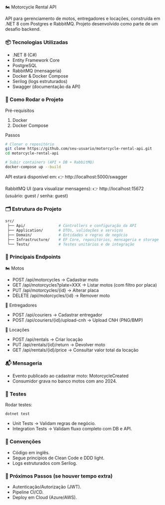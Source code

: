 🏍️ Motorcycle Rental API

API para gerenciamento de motos, entregadores e locações, construída em .NET 8 com Postgres e RabbitMQ.
Projeto desenvolvido como parte de um desafio backend.

### 📦 Tecnologias Utilizadas

- .NET 8 (C#)
- Entity Framework Core
- PostgreSQL
- RabbitMQ (mensageria)
- Docker & Docker Compose
- Serilog (logs estruturados)
- Swagger (documentação da API)

### 🚀 Como Rodar o Projeto
Pré-requisitos
1. Docker
2. Docker Compose

Passos
```bash
# Clonar o repositório
git clone https://github.com/seu-usuario/motorcycle-rental-api.git
cd motorcycle-rental-api

# Subir containers (API + DB + RabbitMQ)
docker-compose up --build
```

API estará disponível em:
👉 http://localhost:5000/swagger

RabbitMQ UI (para visualizar mensagens):
👉 http://localhost:15672 (usuário: guest / senha: guest)

### 🗂️ Estrutura do Projeto
```bash
src/
 ├── Api/               # Controllers e configuração da API
 ├── Application/       # DTOs, validações e serviços
 ├── Domain/            # Entidades e regras de negócio
 ├── Infrastructure/    # EF Core, repositórios, mensageria e storage
 └── Tests/             # Testes unitários e de integração
```
### 🔑 Principais Endpoints
🏍️ Motos

- POST /api/motorcycles → Cadastrar moto
- GET /api/motorcycles?plate=XXX → Listar motos (com filtro por placa)
- PUT /api/motorcycles/{id} → Alterar placa
- DELETE /api/motorcycles/{id} → Remover moto

👤 Entregadores

- POST /api/couriers → Cadastrar entregador
- POST /api/couriers/{id}/upload-cnh → Upload CNH (PNG/BMP)

📄 Locações

- POST /api/rentals → Criar locação
- PUT /api/rentals/{id}/return → Devolver moto
- GET /api/rentals/{id}/price → Consultar valor total da locação

### 📬 Mensageria

- Evento publicado ao cadastrar moto: MotorcycleCreated
- Consumidor grava no banco motos com ano 2024.

### 🧪 Testes

Rodar testes:
```bash
dotnet test
```

- Unit Tests → Validam regras de negócio.
- Integration Tests → Validam fluxo completo com DB e API.

### 📖 Convenções

- Código em inglês.
- Segue princípios de Clean Code e DDD light.
- Logs estruturados com Serilog.

### 📌 Próximos Passos (se houver tempo extra)

- Autenticação/Autorização (JWT).
- Pipeline CI/CD.
- Deploy em Cloud (Azure/AWS).